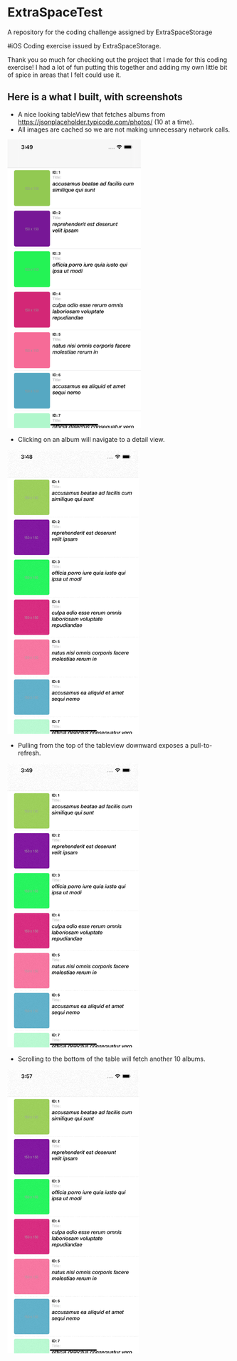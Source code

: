 # ExtraSpaceTest
A repository for the coding challenge assigned by ExtraSpaceStorage

#iOS Coding exercise issued by ExtraSpaceStorage. 


Thank you so much for checking out the project that I made for this coding exercise! I had a lot of fun putting this together and adding my own little bit of spice in areas that I felt could use it. 

## Here is a what I built, with screenshots
- A nice looking tableView that fetches albums from https://jsonplaceholder.typicode.com/photos/ (10 at a time).
- All images are cached so we are not making unnecessary network calls.

<img src = "ExtraSpaceImages/MainView.png" width = "300">

- Clicking on an album will navigate to a detail view.

![](ExtraSpaceImages/DetailView.gif)

- Pulling from the top of the tableview downward exposes a pull-to-refresh.

![](ExtraSpaceImages/RefreshView.gif)

- Scrolling to the bottom of the table will fetch another 10 albums.

![](ExtraSpaceImages/Pagination.gif)
